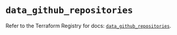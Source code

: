 # `data_github_repositories`

Refer to the Terraform Registry for docs: [`data_github_repositories`](https://registry.terraform.io/providers/integrations/github/6.1.0/docs/data-sources/repositories).
